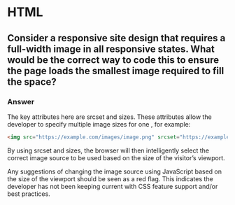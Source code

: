# HTML
## Consider a responsive site design that requires a full-width image in all responsive states. What would be the correct way to code this to ensure the page loads the smallest image required to fill the space?
### Answer
The key attributes here are srcset and sizes. These attributes allow the developer to specify multiple image sizes for one <img>, for example:
```html
<img src="https://example.com/images/image.png" srcset="https://example.com/images/image-1024.png 1024w, https://example.com/images/image-512.png 512w" sizes="100vw">
```
By using srcset and sizes, the browser will then intelligently select the correct image source to be used based on the size of the visitor’s viewport.

Any suggestions of changing the image source using JavaScript based on the size of the viewport should be seen as a red flag. This indicates the developer has not been keeping current with CSS feature support and/or best practices.
